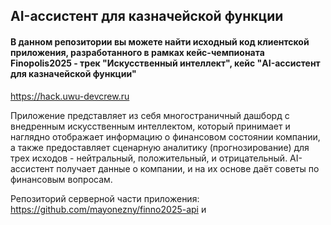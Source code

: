 ## AI-ассистент для казначейской функции

#### В данном репозитории вы можете найти исходный код клиентской приложения, разработанного в рамках кейс-чемпионата Finopolis2025 - трек "Искусственный интеллект", кейс "AI-ассистент для казначейской функции"

https://hack.uwu-devcrew.ru

Приложение представляет из себя многостраничный дашборд с внедренным искусственным интеллектом, который принимает и наглядно отображает информацию о финансовом состоянии компании, а также предоставляет сценарную аналитику (прогнозирование) для трех исходов - нейтральный, положительный, и отрицательный. AI-ассистент получает данные о компании, и на их основе даёт советы по финансовым вопросам.

Репозиторий серверной части приложения:
https://github.com/mayonezny/finno2025-api
и
